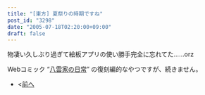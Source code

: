 ```yaml
---
title: "[東方] 夏祭りの時期ですね"
post_id: "3298"
date: "2005-07-18T02:20:00+09:00"
draft: false
---
```


物凄い久しぶり過ぎて絵板アプリの使い勝手完全に忘れてた……orz

Webコミック “[八雲家の日常](/tag/yakumo-family?order=ASC)” の復刻編的なやつですが、続きません。

  * <[前へ](/3155)

